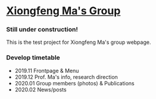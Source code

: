 # [Xiongfeng Ma's Group](https://qubitpei.github.io/)

### Still under construction!

This is the test project for Xiongfeng Ma's group webpage.

### Develop timetable

- 2019.11       Frontpage  &  Menu
- 2019.12       Prof. Ma's info, research direction
- 2020.01       Group members (photos) & Publications
- 2020.02       News/posts 